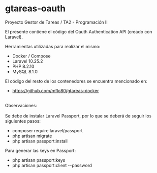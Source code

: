 # gtareas-oauth

Proyecto Gestor de Tareas / TA2 - Programación II

El presente contiene el código del Oauth Authentication API (creado con Laravel).

Herramientas utilizadas para realizar el mismo:
- Docker / Compose
- Laravel 10.25.2
- PHP 8.2.10
- MySQL 8.1.0

El código del resto de los contenedores se encuentra mencionado en:
- https://github.com/mflo80/gtareas-docker

<br>
Observaciones:
<br><br>
Se debe de instalar Laravel Passport, por lo que se deberá de seguir los siguientes pasos:
<br>

- composer require laravel/passport
- php artisan migrate
- php artisan passport:install

Para generar las keys en Passport:

- php artisan passport:keys
- php artisan passport:client --password
